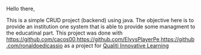 Hello there,

This is a simple CRUD project (backend) using java. The objective here is to provide an institution one system that is able to provide some managment to the educatinal part. This project was done with <a href="https://github.com/cacos00">https://github.com/cacos00</a>,<a href="https://github.com/ElvysPlayerPe">https://github.com/ElvysPlayerPe</a>,<a href="https://github.com/ronaldoedicassio">https://github.com/ronaldoedicassio</a> as a project for <a href="https://www.linkedin.com/company/qualitilearning/"> Qualiti Innovative Learning</a>
